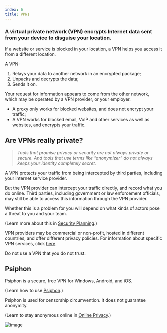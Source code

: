 ```yaml
---
index: 6
title: VPNs
---
```

### A virtual private network (VPN) encrypts Internet data sent from your device to disguise your location. 

If a website or service is blocked in your location, a VPN helps you access it from a different location. 

A VPN:

1.	Relays your data to another network in an encrypted package; 
2.	Unpacks and decrypts the data;
3.	Sends it on. 

Your request for information appears to come from the other network, which may be operated by a VPN provider, or your employer. 

*	A proxy only works for blocked websites, and does not encrypt your traffic; 
*	A VPN works for blocked email, VoIP and other services as well as websites, and encrypts your traffic. 

## Are VPNs really private? 

> *Tools that promise privacy or security are not always private or secure. And tools that use terms like “anonymizer” do not always keeps your identity completely secret.*

A VPN protects your traffic from being intercepted by third parties, including your internet service provider. 

But the VPN provider can intercept your traffic directly, and record what you do online. Third parties, including government or law enforcement officials, may still be able to access this information through the VPN provider. 

Whether this is a problem for you will depend on what kinds of actors pose a threat to you and your team.

(Learn more about this in [Security Planning](umbrella://assess-your-risk/security-planning).)

VPN providers may be commercial or non-profit, hosted in different countries, and offer different privacy policies. For information about specific VPN services, click [here](https://thatoneprivacysite.net/vpn-section/).

Do not use a VPN that you do not trust.

## Psiphon

Psiphon is a secure, free VPN for Windows, Android, and iOS.  

(Learn how to use [Psiphon](umbrella://tools/messaging/s_psiphon.md).)  

Psiphon is used for censorship circumvention. It does not guarantee anonymity.

(Learn to stay anonymous online in [Online Privacy](umbrella://communications/online-privacy/advanced).)

![image](internetb4.png)
